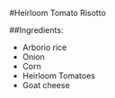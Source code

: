 #Heirloom Tomato Risotto

##Ingredients:
* Arborio rice
* Onion
* Corn
* Heirloom Tomatoes
* Goat cheese
